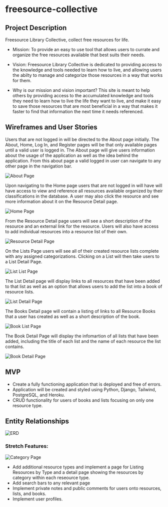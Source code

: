 # freesource-collective

## Project Description

Freesource Library Collective, collect free resources for life.

* Mission: 
To provide an easy to use tool that allows users to currate and organize the free resources available that best suits their needs.

* Vision: 
Freesource Library Collective is dedicated to providing access to the knowledge and tools needed to learn how to live, and allowing users the abilty to manage and categorize those resources in a way that works for them.

* Why is our mission and vision important?
This site is meant to help others by providing access to the accumulated knowledge and tools they need to learn how to live the life they want to live, and make it easy to save those resources that are most beneficial in a way that makes it faster to find that information the next time it needs referenced.

## Wireframes and User Stories

Users that are not logged in will be directed to the About page initially. The About, Home, Log In, and Register pages will be that only available pages until a valid user is logged in. The About page will give users information about the usage of the application as well as the idea behind the application. From this about page a valid logged in user can navigate to any other page in the navigation bar.

![About Page](https://user-images.githubusercontent.com/98247684/172153721-47193155-9bdf-4e06-b48b-cc70fa2ea809.png)

Upon navigating to the Home page users that are not logged in will have will have access to view and reference all resources available organized by their classifications in the database. A user may also click the resource and see more information about it on the Resource Detail page.


![Home Page](https://user-images.githubusercontent.com/98247684/172153660-3e678a8b-1c5c-4588-8c1f-517db325791d.png)

From the Resource Detail page users will see a short description of the resource and an external link for the resource. Users will also have access to add individual resources into a resource list of their own. 

![Resource Detail Page](https://user-images.githubusercontent.com/98247684/172153753-9714b6ae-81f3-4929-ba57-87a456329ee6.png)

On the Lists Page users will see all of their created resource lists complete with any assigned categorizations. Clicking on a List will then take users to a List Detail Page.

![List List Page](https://user-images.githubusercontent.com/98247684/172153897-1bbeb895-9efd-4235-9ff5-3d3dd0641fc9.png)

The List Detail page will display links to all resources that have been added to that list as well as an option that allows users to add the list into a book of resource lists. 

![List Detail Page](https://user-images.githubusercontent.com/98247684/172153779-cb6a7ecb-80dc-4252-b300-e796664dcbbd.png)

The Books Detail page will contain a listing of links to all Resource Books that a user has created as well as a short description of the book. 

![Book List Page](https://user-images.githubusercontent.com/98247684/172153919-3569230e-ed28-4f32-abc7-7835f0b24332.png)

The Book Detail Page will display the infomartion of all lists that have been added, including the title of each list and the name of each resource the list contains. 

![Book Detail Page](https://user-images.githubusercontent.com/98247684/172153987-86d7f5f1-aa5a-423c-890c-3c186a4a9361.png)

## MVP

* Create a fully functioning application that is deployed and free of errors.
* Application will be created and styled using Python, Django, Tailwind, PostgreSQL, and Heroku.
* CRUD functionality for users of books and lists focusing on only one resource type.

## Entity Relationships

![ERD](https://user-images.githubusercontent.com/98247684/172157786-388f4257-3bfb-4a1a-995c-cc2b0c14ec63.png)

### Stretch Features:

![Category Page](https://user-images.githubusercontent.com/98247684/172154008-28e05c32-e4ec-4178-b636-5fc2028c807c.png)

* Add additional resource types and implement a page for Listing Resources by Type and a detail page showing the resources by category within each reseource type. 
* Add search bars to any relevant page
* Implement private notes and public comments for users onto resources, lists, and books.
* Implement user profiles. 
